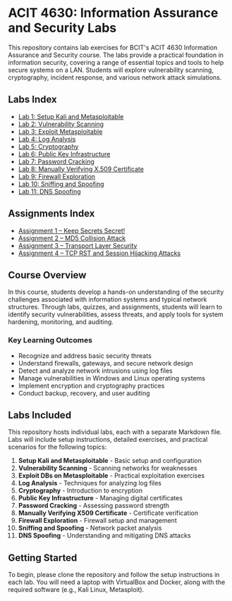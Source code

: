 # ACIT 4630: Information Assurance and Security Labs

This repository contains lab exercises for BCIT's ACIT 4630 Information Assurance and Security course. The labs provide a practical foundation in information security, covering a range of essential topics and tools to help secure systems on a LAN. Students will explore vulnerability scanning, cryptography, incident response, and various network attack simulations.

## Labs Index

- [Lab 1: Setup Kali and Metasploitable](./labs/Lab_01.md)
- [Lab 2: Vulnerability Scanning](./labs/Lab_02.md)
- [Lab 3: Exploit Metasploitable](./labs/Lab_03.md)
- [Lab 4: Log Analysis](./labs/Lab_04.md)
- [Lab 5: Cryptography](./labs/Lab_05.md)
- [Lab 6: Public Key Infrastructure](./labs/Public_Key_Infrastructure.md)
- [Lab 7: Password Cracking](./labs/Password_Cracking.md)
- [Lab 8: Manually Verifying X.509 Certificate](./labs/Manually_Verifying_X509_Certificate.md)
- [Lab 9: Firewall Exploration](./labs/Firewall_Exploration.md)
- [Lab 10: Sniffing and Spoofing](./labs/Sniffing_and_Spoofing.md)
- [Lab 11: DNS Spoofing](./labs/DNS_Spoofing.md)

## Assignments Index

- [Assignment 1 – Keep Secrets Secret!](assignments/Assignment_1_Keep_Secrets_Secret.md)
- [Assignment 2 – MD5 Collision Attack](assignments/Assignment_2_MD5_Collision_Attack.md)
- [Assignment 3 – Transport Layer Security](assignments/Assignment_3_Transport_Layer_Security)
- [Assignment 4 – TCP RST and Session Hijacking Attacks](assignments/Assignment_4_TCP_RST_and_Session_Hijacking_Attacks.md)

## Course Overview

In this course, students develop a hands-on understanding of the security challenges associated with information systems and typical network structures. Through labs, quizzes, and assignments, students will learn to identify security vulnerabilities, assess threats, and apply tools for system hardening, monitoring, and auditing.

### Key Learning Outcomes

- Recognize and address basic security threats
- Understand firewalls, gateways, and secure network design
- Detect and analyze network intrusions using log files
- Manage vulnerabilities in Windows and Linux operating systems
- Implement encryption and cryptography practices
- Conduct backup, recovery, and user auditing

## Labs Included

This repository hosts individual labs, each with a separate Markdown file. Labs will include setup instructions, detailed exercises, and practical scenarios for the following topics:

1. **Setup Kali and Metasploitable** - Basic setup and configuration
2. **Vulnerability Scanning** - Scanning networks for weaknesses
3. **Exploit DBs on Metasploitable** - Practical exploitation exercises
4. **Log Analysis** - Techniques for analyzing log files
5. **Cryptography** - Introduction to encryption
6. **Public Key Infrastructure** - Managing digital certificates
7. **Password Cracking** - Assessing password strength
8. **Manually Verifying X509 Certificate** - Certificate verification
9. **Firewall Exploration** - Firewall setup and management
10. **Sniffing and Spoofing** - Network packet analysis
11. **DNS Spoofing** - Understanding and mitigating DNS attacks

## Getting Started

To begin, please clone the repository and follow the setup instructions in each lab. You will need a laptop with VirtualBox and Docker, along with the required software (e.g., Kali Linux, Metasploit).
